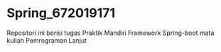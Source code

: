 # Spring_672019171
Repositori ini berisi tugas Praktik Mandiri Framework Spring-boot mata kuliah Pemrograman Lanjut
